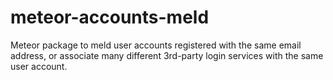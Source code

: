 meteor-accounts-meld
====================

Meteor package to meld user accounts registered with the same email address, or associate many different 3rd-party login services with the same user account.

